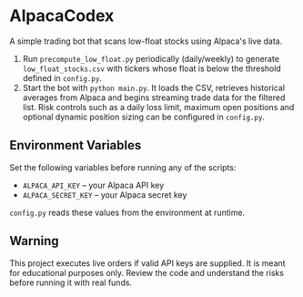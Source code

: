 # AlpacaCodex

A simple trading bot that scans low-float stocks using Alpaca's live data.

1. Run `precompute_low_float.py` periodically (daily/weekly) to generate
   `low_float_stocks.csv` with tickers whose float is below the threshold
   defined in `config.py`.
2. Start the bot with `python main.py`. It loads the CSV, retrieves historical
   averages from Alpaca and begins streaming trade data for the filtered list.
   Risk controls such as a daily loss limit, maximum open positions and
   optional dynamic position sizing can be configured in `config.py`.

## Environment Variables

Set the following variables before running any of the scripts:

- `ALPACA_API_KEY` – your Alpaca API key
- `ALPACA_SECRET_KEY` – your Alpaca secret key

`config.py` reads these values from the environment at runtime.

## Warning

This project executes live orders if valid API keys are supplied. It is meant
for educational purposes only. Review the code and understand the risks before
running it with real funds.
